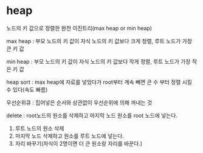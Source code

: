 # heap

노드의 키 값으로 정렬한 완전 이진트리(max heap or min heap)

max heap : 부모 노드의 키 값이 자식 노드의 키 값보다 크게 정렬, 루트 노드가 가장 큰 키 값

min heap : 부모 노드의 키 값이 자식 노드의 키 값보다 작게 정렬, 루트 노드가 가장 작은 키 값



heap sort : max heap에 자료를 넣었다가 root부터 계속 빼면 큰 수 부터 정렬 시킬 수 있다(속도 빠름)

우선순위큐 : 집어넣은 순서와 상관없이 우선순위에 의해 꺼내는 것



delete : root노드의 원소를 삭제하고 마지막 노드 원소를 root 노드에 넣는다.

1. 루트 노드의 원소 삭제
2. 마지막 노드 삭제하고 원소를 루트 노드에 넣는다.
3. 자리 바꾸기(자식이 2명이면 더 큰 원소랑 자리를 바꾼다.)